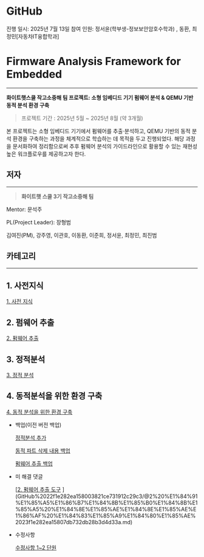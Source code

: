 # GitHub

진행 일시: 2025년 7월 13일
참여 인원: 정서윤(학부생-정보보안암호수학과) ‍, 동환, 최정민[자동차IT융합학과] ­

# Firmware Analysis Framework for Embedded

---

**화이트햇스쿨 작고소중해 팀 프로젝트: 소형 임베디드 기기 펌웨어 분석 & QEMU 기반 동적 분석 환경 구축**

> 프로젝트 기간 : 2025년 5월 ~ 2025년 8월 (약 3개월)
> 

본 프로젝트는 소형 임베디드 기기에서 펌웨어를 추출·분석하고, QEMU 기반의 동적 분석 환경을 구축하는 과정을 체계적으로 학습하는 데 목적을 두고 진행되었다. 해당 과정을 문서화하여 정리함으로써 추후 펌웨어 분석의 가이드라인으로 활용할 수 있는 재현성 높은 워크플로우를 제공하고자 한다.

## 저자

---

> **화이트햇 스쿨 3기 작고소중해 팀**
> 

Mentor: 문석주

PL(Project Leader): 장형범

김여진(PM), 강주영, 이관호, 이동환, 이준희, 정서윤, 최정민, 최진범

## 카테고리

---

## 1. 사전지식

[1. 사전 지식 ](GitHub%2022f1e282ea158003821ce731912c29c3/1%20%E1%84%89%E1%85%A1%E1%84%8C%E1%85%A5%E1%86%AB%20%E1%84%8C%E1%85%B5%E1%84%89%E1%85%B5%E1%86%A8%2022f1e282ea15804aaff8cae34b3de7dc.md)

## 2. 펌웨어 추출

[2. 펌웨어 추출](GitHub%2022f1e282ea158003821ce731912c29c3/2%20%E1%84%91%E1%85%A5%E1%86%B7%E1%84%8B%E1%85%B0%E1%84%8B%E1%85%A5%20%E1%84%8E%E1%85%AE%E1%84%8E%E1%85%AE%E1%86%AF%2023e1e282ea1580c699b7c85145f543e0.md)

## 3. 정적분석

[3. 정적 분석 ](GitHub%2022f1e282ea158003821ce731912c29c3/3%20%E1%84%8C%E1%85%A5%E1%86%BC%E1%84%8C%E1%85%A5%E1%86%A8%20%E1%84%87%E1%85%AE%E1%86%AB%E1%84%89%E1%85%A5%E1%86%A8%2022f1e282ea158061ba1ae4beae0d0c43.md)

## 4. 동적분석을 위한 환경 구축

[4. 동적 분석을 위한 환경 구축](GitHub%2022f1e282ea158003821ce731912c29c3/4%20%E1%84%83%E1%85%A9%E1%86%BC%E1%84%8C%E1%85%A5%E1%86%A8%20%E1%84%87%E1%85%AE%E1%86%AB%E1%84%89%E1%85%A5%E1%86%A8%E1%84%8B%E1%85%B3%E1%86%AF%20%E1%84%8B%E1%85%B1%E1%84%92%E1%85%A1%E1%86%AB%20%E1%84%92%E1%85%AA%E1%86%AB%E1%84%80%E1%85%A7%E1%86%BC%20%E1%84%80%E1%85%AE%E1%84%8E%E1%85%AE%E1%86%A8%202361e282ea158091ab0defd1a2815983.md)

- 백업(이전 버전 백업)
    
    [정적분석 추가 ](GitHub%2022f1e282ea158003821ce731912c29c3/%E1%84%8C%E1%85%A5%E1%86%BC%E1%84%8C%E1%85%A5%E1%86%A8%E1%84%87%E1%85%AE%E1%86%AB%E1%84%89%E1%85%A5%E1%86%A8%20%E1%84%8E%E1%85%AE%E1%84%80%E1%85%A1%2023d1e282ea15804e972cf2d864365990.md)
    
    [동적 파트 삭제 내용 백업](GitHub%2022f1e282ea158003821ce731912c29c3/%E1%84%83%E1%85%A9%E1%86%BC%E1%84%8C%E1%85%A5%E1%86%A8%20%E1%84%91%E1%85%A1%E1%84%90%E1%85%B3%20%E1%84%89%E1%85%A1%E1%86%A8%E1%84%8C%E1%85%A6%20%E1%84%82%E1%85%A2%E1%84%8B%E1%85%AD%E1%86%BC%20%E1%84%87%E1%85%A2%E1%86%A8%E1%84%8B%E1%85%A5%E1%86%B8%2023f1e282ea1580488ae8fef51b11bf37.md)
    
    [펌웨어 추출 백업 ](GitHub%2022f1e282ea158003821ce731912c29c3/%E1%84%91%E1%85%A5%E1%86%B7%E1%84%8B%E1%85%B0%E1%84%8B%E1%85%A5%20%E1%84%8E%E1%85%AE%E1%84%8E%E1%85%AE%E1%86%AF%20%E1%84%87%E1%85%A2%E1%86%A8%E1%84%8B%E1%85%A5%E1%86%B8%2022f1e282ea1580498c93f443493ddb7b.md)
    
- 미 해결 댓글
    
    [[2. 펌웨어 추출 도구](GitHub%2022f1e282ea158003821ce731912c29c3/1%20%E1%84%89%E1%85%A1%E1%84%8C%E1%85%A5%E1%86%AB%20%E1%84%8C%E1%85%B5%E1%84%89%E1%85%B5%E1%86%A8%2022f1e282ea15804aaff8cae34b3de7dc/2%20%E1%84%91%E1%85%A5%E1%86%B7%E1%84%8B%E1%85%B0%E1%84%8B%E1%85%A5%20%E1%84%8E%E1%85%AE%E1%84%8E%E1%85%AE%E1%86%AF%20%E1%84%83%E1%85%A9%E1%84%80%E1%85%AE%2023e1e282ea1580a7b5a5d958e325770a.md) ](GitHub%2022f1e282ea158003821ce731912c29c3/@2%20%E1%84%91%E1%85%A5%E1%86%B7%E1%84%8B%E1%85%B0%E1%84%8B%E1%85%A5%20%E1%84%8E%E1%85%AE%E1%84%8E%E1%85%AE%E1%86%AF%20%E1%84%83%E1%85%A9%E1%84%80%E1%85%AE%2023f1e282ea15807db732db28b3d4d33a.md)
    
- 수정사항
    
    [수정사항 1~2 단원](GitHub%2022f1e282ea158003821ce731912c29c3/%E1%84%89%E1%85%AE%E1%84%8C%E1%85%A5%E1%86%BC%E1%84%89%E1%85%A1%E1%84%92%E1%85%A1%E1%86%BC%201~2%20%E1%84%83%E1%85%A1%E1%86%AB%E1%84%8B%E1%85%AF%E1%86%AB%2023f1e282ea15803db0c6fbad53046f2a.md)